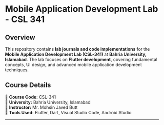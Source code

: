 # **Mobile Application Development Lab - CSL 341**  

## **Overview**  
This repository contains **lab journals and code implementations** for the **Mobile Application Development Lab (CSL-341)** at **Bahria University, Islamabad**. The lab focuses on **Flutter development**, covering fundamental concepts, UI design, and advanced mobile application development techniques.  

## **Course Details**  
📌 **Course Code:** CSL-341  
📌 **University:** Bahria University, Islamabad  
📌 **Instructor:** Mr. Mohsin Javed Butt  
📌 **Tools Used:** Flutter, Dart, Visual Studio Code, Android Studio  

---
